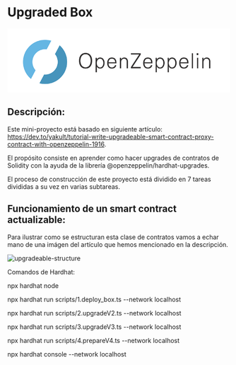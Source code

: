 # Upgraded Box

<img src="./readme-images/open-zeppelin.png" alt="open-zeppelin" />

## Descripción:

Este mini-proyecto está basado en siguiente artículo: https://dev.to/yakult/tutorial-write-upgradeable-smart-contract-proxy-contract-with-openzeppelin-1916.

El propósito consiste en aprender como hacer upgrades de contratos de Solidity con la ayuda de la librería @openzeppelin/hardhat-upgrades.

El proceso de construcción de este proyecto está dividido en 7 tareas divididas a su vez en varias subtareas.

## Funcionamiento de un smart contract actualizable:

Para ilustrar como se estructuran esta clase de contratos vamos a echar mano de una imágen del artículo que hemos mencionado en la descripción.

<img src="./readme-images/upgradeable-structure.png" alt="upgradeable-structure" />

Comandos de Hardhat:

npx hardhat node

npx hardhat run scripts/1.deploy_box.ts --network localhost

npx hardhat run scripts/2.upgradeV2.ts --network localhost

npx hardhat run scripts/3.upgradeV3.ts --network localhost

npx hardhat run scripts/4.prepareV4.ts --network localhost

npx hardhat console --network localhost
